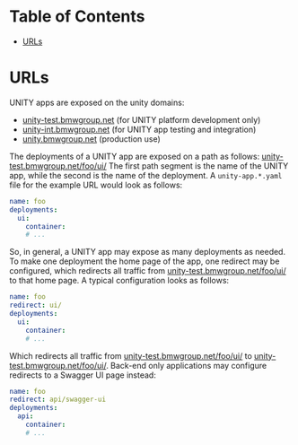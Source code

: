 # Table of Contents

<!-- START doctoc generated TOC please keep comment here to allow auto update -->
<!-- DON'T EDIT THIS SECTION, INSTEAD RE-RUN doctoc TO UPDATE -->

- [URLs](#urls)

<!-- END doctoc generated TOC please keep comment here to allow auto update -->

# URLs

UNITY apps are exposed on the unity domains:

* [unity-test.bmwgroup.net](https://unity.bmwgroup) (for UNITY platform development only)
* [unity-int.bmwgroup.net](https://unity.bmwgroup) (for UNITY app testing and integration)
* [unity.bmwgroup.net](https://unity.bmwgroup) (production use)

The deployments of a UNITY app are exposed on a path as follows:
[unity-test.bmwgroup.net/foo/ui/](https://unity.bmwgroup/foo/ui)
The first path segment is the name of the UNITY app, while the second is the name of the deployment.
A `unity-app.*.yaml` file for the example URL would look as follows:

```yaml
name: foo
deployments:
  ui:
    container:
    # ...
```

So, in general, a UNITY app may expose as many deployments as needed.
To make one deployment the home page of the app, one redirect may be configured, which redirects all traffic
from
[unity-test.bmwgroup.net/foo/ui/](https://unity.bmwgroup/foo/)
to that home page. A typical configuration looks as follows:

```yaml
name: foo
redirect: ui/
deployments:
  ui:
    container:
    # ...
```

Which redirects all traffic from
[unity-test.bmwgroup.net/foo/ui/](https://unity.bmwgroup/foo/)
to
[unity-test.bmwgroup.net/foo/ui/](https://unity.bmwgroup/foo/ui/).
Back-end only applications may configure redirects to a Swagger UI page instead:

```yaml
name: foo
redirect: api/swagger-ui
deployments:
  api:
    container:
    # ...
```

